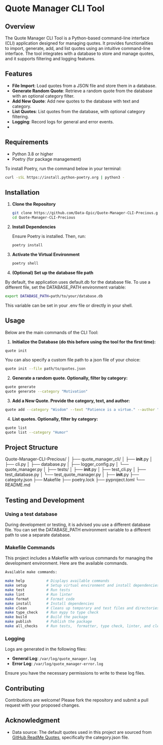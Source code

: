 # Quote Manager CLI Tool

## Overview

The Quote Manager CLI Tool is a Python-based command-line interface (CLI) application designed for managing quotes. It provides functionalities to import, generate, add, and list quotes using an intuitive command-line interface. The tool integrates with a database to store and manage quotes, and it supports filtering and logging features.

## Features

- **File Import**: Load quotes from a JSON file and store them in a database.
- **Generate Random Quote**: Retrieve a random quote from the database with an optional category filter.
- **Add New Quote**: Add new quotes to the database with text and category.
- **List Quotes**: List quotes from the database, with optional category filtering.
- **Logging**: Record logs for general and error events.
- 

## Requirements

- Python 3.8 or higher
- Poetry (for package management)

To install Poetry, run the command below in your terminal:
```bash
curl -sSL https://install.python-poetry.org | python3 -
```

## Installation

1. **Clone the Repository**

   ```bash
   git clone https://github.com/Data-Epic/Quote-Manager-CLI-Precious.git)
   cd Quote-Manager-CLI-Precious
   ```

2. **Install Dependencies**

   Ensure Poetry is installed. Then, run:

   ```bash
   poetry install
   ```

3. **Activate the Virtual Environment**

   ```bash
   poetry shell
   ```
4. **(Optional) Set up the database file path**

By default, the application uses default.db for the database file. To use a different file, set the DATABASE_PATH environment variable:

```bash
export DATABASE_PATH=path/to/your/database.db
```

This variable can be set in your .env file or directly in your shell.


## Usage
Below are the main commands of the CLI Tool:

1. **Initialize the Database (do this before using the tool for the first time):**

```bash
quote init
```

You can also specify a custom file path to a json file  of your choice:
```bash
quote init --file path/to/quotes.json
```

2. **Generate a random quote. Optionally, filter by category:**

```bash
quote generate
quote generate --category "Motivation"
```

3. **Add a New Quote. Provide the category, text, and author:**

```bash
quote add --category "Wisdom" --text "Patience is a virtue." --author "Anonymous"
```

4. **List quotes. Optionally, filter by category:**

```bash
quote list
quote list --category "Humor"
```

## Project Structure

Quote-Manager-CLI-Precious/
│
├── quote_manager_cli/
│   ├── __init__.py
│   ├── cli.py
│   ├── database.py
│   ├── logger_config.py
│   └── quote_manager.py
│
├── tests/
│   ├── __init__.py
│   ├── test_cli.py
│   ├── test_database.py
│   └── test_quote_manager.py
│
├── __init__.py
├── categoty.json
├── Makefile
├── poetry.lock
├── pyproject.toml
└── README.md


## Testing and Development 

### Using a test database

During development or testing, it is advised you use a different database file. You can set the DATABASE_PATH environment variable to a different path to use a separate database.

### Makefile Commands

This project includes a Makefile with various commands for managing the development environment. Here are the available commands.

```bash
Available make commands:

make help          # Displays available commands
make setup         # Setup virtual environment and install dependencies
make test          # Run tests
make lint          # Run linter
make format        # Format code
make install       # Install dependencies
make clean         # Cleans up temporary and test files and directories
make type_check	   # Run mypy to type check
make build     	   # Build the package
make publish   	   # Publish the package
make all_checks    # Run tests,  formatter, type check, linter, and clean
```
### Logging

Logs are generated in the following files:

- **General Log**: `/var/log/quote_manager.log`
- **Error Log**: `/var/log/quote_manager-error.log`

Ensure you have the necessary permissions to write to these log files.

## Contributing

Contributions are welcome! Please fork the repository and submit a pull request with your proposed changes.

## Acknowledgment

- Data source: The default quotes used in this project are sourced from [GitHub ReadMe Quotes](https://github.com/shravan20/github-readme-quotes/blob/main/customQuotes/category.json), specifically the category.json file.

